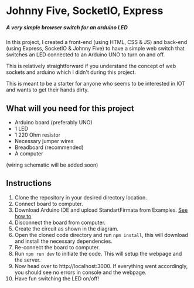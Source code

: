 # Johnny Five, SocketIO, Express
##### A very simple browser switch for an arduino LED

In this project, 
I created a front-end (using HTML, CSS & JS) and back-end (using Express, SocketIO & Johnny Five) to have a simple web switch that switches an LED connected to an Arduino UNO to turn on and off. 

This is relatively straightforward if you understand the concept of web sockets and arduino which I didn't during this project.

This is meant to be a starter for anyone who seems to be interested in IOT and wants to get their hands dirty.

## What will you need for this project
- Arduino board (preferably UNO)
- 1 LED
- 1 220 Ohm resistor
- Necessary jumper wires
- Breadboard (recommended) 
- A computer

(wiring schematic will be added soon)

## Instructions
1. Clone the repository in your desired directory location.
2. Connect board to computer.
2. Download Arduino IDE and upload StandartFirmata from Examples. [See how to](https://www.instructables.com/id/Arduino-Installing-Standard-Firmata/)
4. Disconnect the board from computer.
3. Create the circuit as shown in the diagram.
4. Open the cloned code directory and run `npm install`, this will download and install the necessary dependencies.
5. Re-connect the board to computer.
6. Run `npm run dev` to initiate the code. This will setup the webpage and the server.
7. Now head over to http://localhost:3000. If everything went accordingly, you should see no errors in console and the webpage.
8. Have fun switching the LED on/off!




